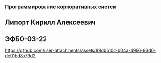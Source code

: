 ### Программирование корпоративных систем
## Липорт Кирилл Алексеевич 
## ЭФБО-03-22


https://github.com/user-attachments/assets/89dbb10d-b04a-4996-93d0-de01bd8b79d2



